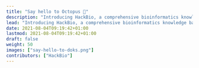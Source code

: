 ```yaml
---
title: "Say hello to Octopus 👋"
description: "Introducing HackBio, a comprehensive bioinformatics knowledge base for disseminating technical and non-technical content. Served with ❤️ by HackBio."
lead: "Introducing HackBio, a comprehensive bioinformatics knowledge base for disseminating technical and non-technical content. Served with ❤️ by HackBio."
date: 2021-08-04T09:19:42+01:00
lastmod: 2021-08-04T09:19:42+01:00
draft: false
weight: 50
images: ["say-hello-to-doks.png"]
contributors: ["HackBio"]
---
```

